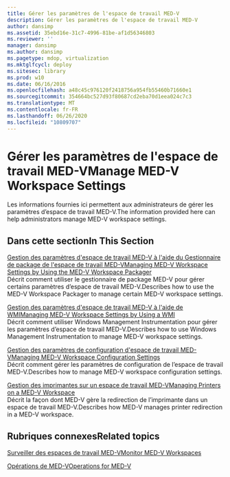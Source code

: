 ```yaml
---
title: Gérer les paramètres de l'espace de travail MED-V
description: Gérer les paramètres de l'espace de travail MED-V
author: dansimp
ms.assetid: 35ebd16e-31c7-4996-81be-af1d56346803
ms.reviewer: ''
manager: dansimp
ms.author: dansimp
ms.pagetype: mdop, virtualization
ms.mktglfcycl: deploy
ms.sitesec: library
ms.prod: w10
ms.date: 06/16/2016
ms.openlocfilehash: a48c45c976120f2418756a954fb55460b71660e1
ms.sourcegitcommit: 354664bc527d93f80687cd2eba70d1eea024c7c3
ms.translationtype: MT
ms.contentlocale: fr-FR
ms.lasthandoff: 06/26/2020
ms.locfileid: "10809707"
---
```

# <span data-ttu-id="bd3c0-103">Gérer les paramètres de l'espace de travail MED-V</span><span class="sxs-lookup"><span data-stu-id="bd3c0-103">Manage MED-V Workspace Settings</span></span>


<span data-ttu-id="bd3c0-104">Les informations fournies ici permettent aux administrateurs de gérer les paramètres d’espace de travail MED-V.</span><span class="sxs-lookup"><span data-stu-id="bd3c0-104">The information provided here can help administrators manage MED-V workspace settings.</span></span>

## <span data-ttu-id="bd3c0-105">Dans cette section</span><span class="sxs-lookup"><span data-stu-id="bd3c0-105">In This Section</span></span>


<a href="" id="managing-med-v-workspace-settings-by-using-the-med-v-workspace-packager"></a>[<span data-ttu-id="bd3c0-106">Gestion des paramètres d'espace de travail MED-V à l'aide du Gestionnaire de package de l'espace de travail MED-V</span><span class="sxs-lookup"><span data-stu-id="bd3c0-106">Managing MED-V Workspace Settings by Using the MED-V Workspace Packager</span></span>](managing-med-v-workspace-settings-by-using-the-med-v-workspace-packager.md)  
<span data-ttu-id="bd3c0-107">Décrit comment utiliser le gestionnaire de package MED-V pour gérer certains paramètres d’espace de travail MED-V.</span><span class="sxs-lookup"><span data-stu-id="bd3c0-107">Describes how to use the MED-V Workspace Packager to manage certain MED-V workspace settings.</span></span>

<a href="" id="managing-med-v-workspace-settings-by-using-a-wmi"></a>[<span data-ttu-id="bd3c0-108">Gestion des paramètres d'espace de travail MED-V à l'aide de WMI</span><span class="sxs-lookup"><span data-stu-id="bd3c0-108">Managing MED-V Workspace Settings by Using a WMI</span></span>](managing-med-v-workspace-settings-by-using-a-wmi.md)  
<span data-ttu-id="bd3c0-109">Décrit comment utiliser Windows Management Instrumentation pour gérer les paramètres d’espace de travail MED-V.</span><span class="sxs-lookup"><span data-stu-id="bd3c0-109">Describes how to use Windows Management Instrumentation to manage MED-V workspace settings.</span></span>

<a href="" id="managing-med-v-workspace-configuration-settings"></a>[<span data-ttu-id="bd3c0-110">Gestion des paramètres de configuration d'espace de travail MED-V</span><span class="sxs-lookup"><span data-stu-id="bd3c0-110">Managing MED-V Workspace Configuration Settings</span></span>](managing-med-v-workspace-configuration-settings.md)  
<span data-ttu-id="bd3c0-111">Décrit comment gérer les paramètres de configuration de l’espace de travail MED-V.</span><span class="sxs-lookup"><span data-stu-id="bd3c0-111">Describes how to manage MED-V workspace configuration settings.</span></span>

<a href="" id="managing-printers-on-a-med-v-workspace"></a>[<span data-ttu-id="bd3c0-112">Gestion des imprimantes sur un espace de travail MED-V</span><span class="sxs-lookup"><span data-stu-id="bd3c0-112">Managing Printers on a MED-V Workspace</span></span>](managing-printers-on-a-med-v-workspace.md)  
<span data-ttu-id="bd3c0-113">Décrit la façon dont MED-V gère la redirection de l’imprimante dans un espace de travail MED-V.</span><span class="sxs-lookup"><span data-stu-id="bd3c0-113">Describes how MED-V manages printer redirection in a MED-V workspace.</span></span>

## <span data-ttu-id="bd3c0-114">Rubriques connexes</span><span class="sxs-lookup"><span data-stu-id="bd3c0-114">Related topics</span></span>


[<span data-ttu-id="bd3c0-115">Surveiller des espaces de travail MED-V</span><span class="sxs-lookup"><span data-stu-id="bd3c0-115">Monitor MED-V Workspaces</span></span>](monitor-med-v-workspaces.md)

[<span data-ttu-id="bd3c0-116">Opérations de MED-V</span><span class="sxs-lookup"><span data-stu-id="bd3c0-116">Operations for MED-V</span></span>](operations-for-med-v.md)

 

 






